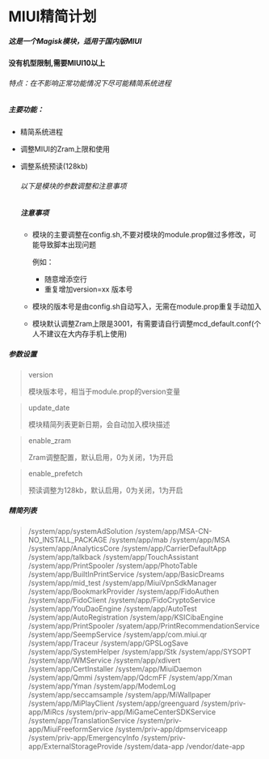 # MIUI精简计划

##### 这是一个Magisk模块，适用于国内版MIUI  

#### 没有机型限制,需要MIUI10以上

######  特点：在不影响正常功能情况下尽可能精简系统进程

##### 主要功能：

- 精简系统进程

- 调整MIUI的Zram上限和使用

- 调整系统预读(128kb)

  ###### 以下是模块的参数调整和注意事项

  ##### 注意事项

  * 模块的主要调整在config.sh,不要对模块的module.prop做过多修改，可能导致脚本出现问题

    例如：

    * 随意增添空行
    * 重复增加version=xx 版本号

  * 模块的版本号是由config.sh自动写入，无需在module.prop重复手动加入

  * 模块默认调整Zram上限是3001，有需要请自行调整mcd_default.conf(个人不建议在大内存手机上使用)

    

##### 参数设置

> version
>
> 模块版本号，相当于module.prop的version变量



> update_date
>
> 模块精简列表更新日期，会自动加入模块描述



> enable_zram
>
> Zram调整配置，默认启用，0为关闭，1为开启



> enable_prefetch
>
> 预读调整为128kb，默认启用，0为关闭，1为开启

##### 精简列表

> /system/app/systemAdSolution
> /system/app/MSA-CN-NO_INSTALL_PACKAGE
> /system/app/mab
> /system/app/MSA
> /system/app/AnalyticsCore
> /system/app/CarrierDefaultApp
> /system/app/talkback
> /system/app/TouchAssistant
> /system/app/PrintSpooler
> /system/app/PhotoTable
> /system/app/BuiltInPrintService
> /system/app/BasicDreams
> /system/app/mid_test
> /system/app/MiuiVpnSdkManager
> /system/app/BookmarkProvider
> /system/app/FidoAuthen
> /system/app/FidoClient
> /system/app/FidoCryptoService
> /system/app/YouDaoEngine
> /system/app/AutoTest
> /system/app/AutoRegistration
> /system/app/KSICibaEngine
> /system/app/PrintSpooler
> /syatem/app/PrintRecommendationService
> /system/app/SeempService
> /system/app/com.miui.qr
> /system/app/Traceur
> /system/app/GPSLogSave
> /system/app/SystemHelper
> /system/app/Stk
> /system/app/SYSOPT
> /system/app/WMService
> /system/app/xdivert
> /system/app/CertInstaller
> /system/app/MiuiDaemon
> /system/app/Qmmi
> /system/app/QdcmFF
> /system/app/Xman
> /system/app/Yman
> /system/app/ModemLog
> /system/app/seccamsample
> /system/app/MiWallpaper
> /system/app/MiPlayClient
> /system/app/greenguard
> /system/priv-app/MiRcs
> /system/priv-app/MiGameCenterSDKService
> /system/app/TranslationService
> /system/priv-app/MiuiFreeformService
> /system/priv-app/dpmserviceapp
> /system/priv-app/EmergencyInfo
> /system/priv-app/ExternalStorageProvide
> /system/data-app
> /vendor/date-app
